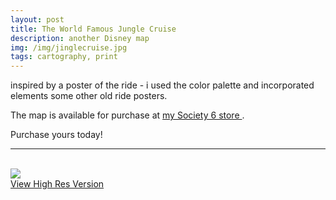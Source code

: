 ```yaml
---
layout: post
title: The World Famous Jungle Cruise
description: another Disney map
img: /img/jinglecruise.jpg
tags: cartography, print
---
```


inspired by a poster of the ride - i used the color palette and incorporated elements some other old ride posters.

The map is available for purchase at <a href="https://society6.com/product/the-jungle-cruise_print#1=45" target="_blank"> my Society 6 store </a>.

Purchase yours today!
<br/>
<hr>

<br/>
<div class="img_row">
	<img class="col three" src="{{ site.baseurl }}/img/jinglecruise.jpg"/>
</div>
<div class="col three caption">
    <a href="{{ site.baseurl l}}/img/jinglecruise.jpg" target="_blank">View High Res Version</a>
</div>
